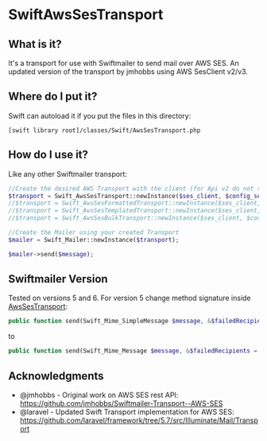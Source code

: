 # SwiftAwsSesTransport

## What is it?
It's a transport for use with Swiftmailer to send mail over AWS SES.
An updated version of the transport by jmhobbs using AWS SesClient v2/v3.

## Where do I put it?
[comment]: < The best way to use it is through [composer](https://getcomposer.org/). >

[comment]: <    $ composer require francescogabbrielli/swiftmailer-aws-ses-transport>

[comment]: < Which will bring in Swiftmailer if you don't already have it installed. >
[comment]: < Otherwise >
Swift can autoload it if you put the files in this directory:

    [swift library root]/classes/Swift/AwsSesTransport.php

## How do I use it?

Like any other Swiftmailer transport:
```php
//Create the desired AWS Transport with the client (for Api v2 do not specify $config_set)
$transport = Swift_AwsSesTransport::newInstance($ses_client, $config_set);
//$transport = Swift_AwsSesFormattedTransport::newInstance($ses_client, $config_set);
//$transport = Swift_AwsSesTemplatedTransport::newInstance($ses_client, $config_set, $template);
//$transport = Swift_AwsSesBulkTransport::newInstance($ses_client, $config_set, $template);

//Create the Mailer using your created Transport
$mailer = Swift_Mailer::newInstance($transport);

$mailer->send($message);
```

## Swiftmailer Version

Tested on versions 5 and 6. For version 5 change method signature inside [AwsSesTransport](classes/Swift/AwsSesTransport.php):
```php
public function send(Swift_Mime_SimpleMessage $message, &$failedRecipients = null) 
```
to
```php
public function send(Swift_Mime_Message $message, &$failedRecipients = null) 
```

## Acknowledgments
* @jmhobbs - Original work on AWS SES rest API: https://github.com/jmhobbs/Swiftmailer-Transport--AWS-SES
* @laravel - Updated Swift Transport implementation for AWS SES: https://github.com/laravel/framework/tree/5.7/src/Illuminate/Mail/Transport
